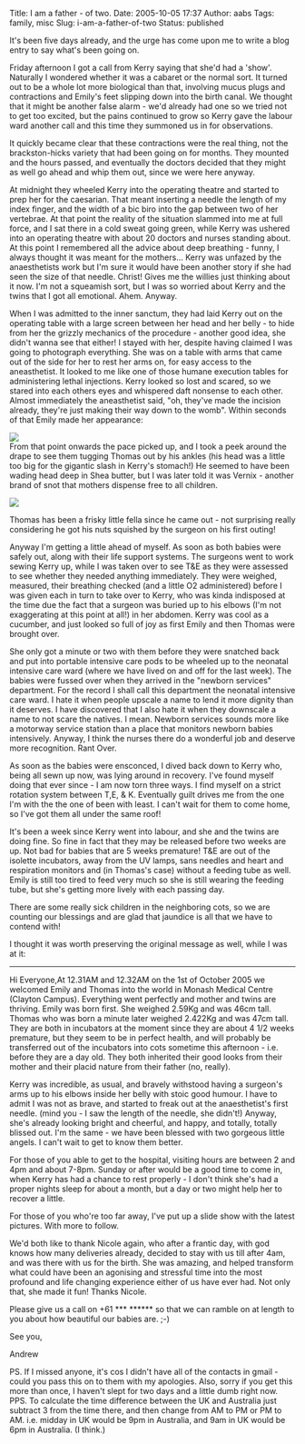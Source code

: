Title: I am a father - of two.
Date: 2005-10-05 17:37
Author: aabs
Tags: family, misc
Slug: i-am-a-father-of-two
Status: published

It's been five days already, and the urge has come upon me to write a blog entry to say what's been going on.

Friday afternoon I got a call from Kerry saying that she'd had a 'show'. Naturally I wondered whether it was a cabaret or the normal sort. It turned out to be a whole lot more biological than that, involving mucus plugs and contractions and Emily's feet slipping down into the birth canal. We thought that it might be another false alarm - we'd already had one so we tried not to get too excited, but the pains continued to grow so Kerry gave the labour ward another call and this time they summoned us in for observations.

It quickly became clear that these contractions were the real thing, not the brackston-hicks variety that had been going on for months. They mounted and the hours passed, and eventually the doctors decided that they might as well go ahead and whip them out, since we were here anyway.

At midnight they wheeled Kerry into the operating theatre and started to prep her for the caesarian. That meant inserting a needle the length of my index finger, and the width of a bic biro into the gap between two of her vertebrae. At that point the reality of the situation slammed into me at full force, and I sat there in a cold sweat going green, while Kerry was ushered into an operating theatre with about 20 doctors and nurses standing about. At this point I remembered all the advice about deep breathing - funny, I always thought it was meant for the mothers... Kerry was unfazed by the anaesthetists work but I'm sure it would have been another story if she had seen the size of that needle. Christ! Gives me the willies just thinking about it now. I'm not a squeamish sort, but I was so worried about Kerry and the twins that I got all emotional. Ahem. Anyway.

When I was admitted to the inner sanctum, they had laid Kerry out on the operating table with a large screen between her head and her belly - to hide from her the grizzly mechanics of the procedure - another good idea, she didn't wanna see that either! I stayed with her, despite having claimed I was going to photograph everything. She was on a table with arms that came out of the side for her to rest her arms on, for easy access to the aneasthetist. It looked to me like one of those humane execution tables for administering lethal injections. Kerry looked so lost and scared, so we stared into each others eyes and whispered daft nonsense to each other. Almost immediately the aneasthetist said, "oh, they've made the incision already, they're just making their way down to the womb". Within seconds of that Emily made her appearance:

[![](http://static.flickr.com/28/48121779_57174e2d3c.jpg?v=0)](http://www.flickr.com/photos/aabs/48121779/in/set-1047543/)  
From that point onwards the pace picked up, and I took a peek around the drape to see them tugging Thomas out by his ankles (his head was a little too big for the gigantic slash in Kerry's stomach!) He seemed to have been wading head deep in Shea butter, but I was later told it was Vernix - another brand of snot that mothers dispense free to all children.

[![](http://static.flickr.com/33/48122091_1279e9b0cd.jpg?v=0)](http://www.flickr.com/photos/aabs/48122091/in/set-1047543/)

Thomas has been a frisky little fella since he came out - not surprising really considering he got his nuts squished by the surgeon on his first outing!

Anyway I'm getting a little ahead of myself. As soon as both babies were safely out, along with their life support systems. The surgeons went to work sewing Kerry up, while I was taken over to see T&E as they were assessed to see whether they needed anything immediately. They were weighed, measured, their breathing checked (and a little O2 administered) before I was given each in turn to take over to Kerry, who was kinda indisposed at the time due the fact that a surgeon was buried up to his elbows (I'm not exaggerating at this point at all!) in her abdomen. Kerry was cool as a cucumber, and just looked so full of joy as first Emily and then Thomas were brought over.

She only got a minute or two with them before they were snatched back and put into portable intensive care pods to be wheeled up to the neonatal intensive care ward (where we have lived on and off for the last week). The babies were fussed over when they arrived in the "newborn services" department. For the record I shall call this department the neonatal intensive care ward. I hate it when people upscale a name to lend it more dignity than it deserves. I have discovered that I also hate it when they downscale a name to not scare the natives. I mean. Newborn services sounds more like a motorway service station than a place that monitors newborn babies intensively. Anyway, I think the nurses there do a wonderful job and deserve more recognition. Rant Over.

As soon as the babies were ensconced, I dived back down to Kerry who, being all sewn up now, was lying around in recovery. I've found myself doing that ever since - I am now torn three ways. I find myself on a strict rotation system between T,E, & K. Eventually guilt drives me from the one I'm with the the one of been with least. I can't wait for them to come home, so I've got them all under the same roof!

It's been a week since Kerry went into labour, and she and the twins are doing fine. So fine in fact that they may be released before two weeks are up. Not bad for babies that are 5 weeks premature! T&E are out of the isolette incubators, away from the UV lamps, sans needles and heart and respiration monitors and (in Thomas's case) without a feeding tube as well. Emily is still too tired to feed very much so she is still wearing the feeding tube, but she's getting more lively with each passing day.

There are some really sick children in the neighboring cots, so we are counting our blessings and are glad that jaundice is all that we have to contend with!

I thought it was worth preserving the original message as well, while I was at it:

------------------------------------------------------------------------

Hi Everyone,At 12.31AM and 12.32AM on the 1st of October 2005 we welcomed Emily and Thomas into the world in Monash Medical Centre (Clayton Campus). Everything went perfectly and mother and twins are thriving. Emily was born first. She weighed 2.59Kg and was 46cm tall. Thomas who was born a minute later weighed 2.422Kg and was 47cm tall. They are both in incubators at the moment since they are about 4 1/2 weeks premature, but they seem to be in perfect health, and will probably be transferred out of the incubators into cots sometime this afternoon - i.e. before they are a day old. They both inherited their good looks from their mother and their placid nature from their father (no, really).

Kerry was incredible, as usual, and bravely withstood having a surgeon's arms up to his elbows inside her belly with stoic good humour. I have to admit I was not as brave, and started to freak out at the anaesthetist's first needle. (mind you - I saw the length of the needle, she didn't!) Anyway, she's already looking bright and cheerful, and happy, and totally, totally blissed out. I'm the same - we have been blessed with two gorgeous little angels. I can't wait to get to know them better.

For those of you able to get to the hospital, visiting hours are between 2 and 4pm and about 7-8pm. Sunday or after would be a good time to come in, when Kerry has had a chance to rest properly - I don't think she's had a proper nights sleep for about a month, but a day or two might help her to recover a little.

For those of you who're too far away, I've put up a slide show with the latest pictures. With more to follow.

We'd both like to thank Nicole again, who after a frantic day, with god knows how many deliveries already, decided to stay with us till after 4am, and was there with us for the birth. She was amazing, and helped transform what could have been an agonising and stressful time into the most profound and life changing experience either of us have ever had. Not only that, she made it fun! Thanks Nicole.

Please give us a call on +61 \*\*\* \*\*\*\*\*\* so that we can ramble on at length to you about how beautiful our babies are. ;-)

See you,

Andrew

PS. If I missed anyone, it's cos I didn't have all of the contacts in gmail - could you pass this on to them with my apologies. Also, sorry if you get this more than once, I haven't slept for two days and a little dumb right now.  
PPS. To calculate the time difference between the UK and Australia just subtract 3 from the time there, and then change from AM to PM or PM to AM. i.e. midday in UK would be 9pm in Australia, and 9am in UK would be 6pm in Australia. (I think.)
